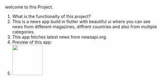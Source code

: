 welcome to this  Project.

1) What is the functionaity of this project?
2) This is a news app build in flutter with beautiful ui where you can see news from different magazines, diffrent countries and also from multiple categories.
3) This app fetches latest news from newsapi.org.
4) Preview of this app:
5) <img src="https://user-images.githubusercontent.com/77438541/126980785-8a2fece3-53a3-4756-92ea-5bef52dbe4c4.png" width="100" height="100">
   
     



